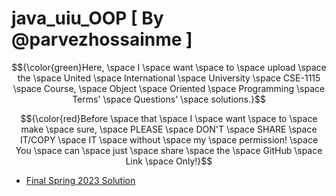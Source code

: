 # java_uiu_OOP [ By @parvezhossainme ]
$${\color{green}Here, \space I \space want \space to \space upload \space the \space United \space International \space University \space CSE-1115 \space Course, \space Object \space Oriented \space Programming \space Terms' \space Questions' \space solutions.}$$

$${\color{red}Before \space that \space I \space want \space to \space make \space sure, \space PLEASE \space DON'T \space SHARE \space IT/COPY  \space  IT \space without \space my \space permission! \space You \space can \space just \space share \space the \space GitHub \space Link  \space Only!}$$


* [Final Spring 2023 Solution](https://github.com/parvezhossainme/java_uiu_OOP/blob/OOP_2022/Final%20Spring%202022.md) 
